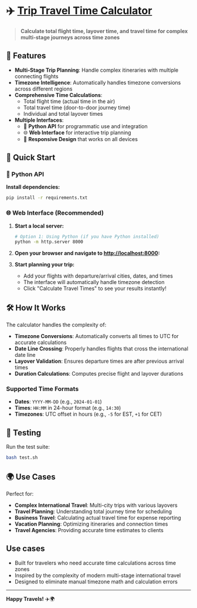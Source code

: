# ✈️ [Trip Travel Time Calculator](https://hannojacobs.github.io/Trip-travel-time-calculator/)

> **Calculate total flight time, layover time, and travel time for complex multi-stage journeys across time zones**


## 🌟 Features

- **Multi-Stage Trip Planning**: Handle complex itineraries with multiple connecting flights
- **Timezone Intelligence**: Automatically handles timezone conversions across different regions
- **Comprehensive Time Calculations**: 
  - Total flight time (actual time in the air)
  - Total travel time (door-to-door journey time)
  - Individual and total layover times
- **Multiple Interfaces**:
  - 🐍 **Python API** for programmatic use and integration
  - 🌐 **Web Interface** for interactive trip planning
  - 📱 **Responsive Design** that works on all devices

## 🚀 Quick Start

### 🐍 Python API

**Install dependencies:**
   ```bash
   pip install -r requirements.txt
   ```

### 🌐 Web Interface (Recommended)

1. **Start a local server:**
   ```bash
   # Option 1: Using Python (if you have Python installed)
   python -m http.server 8000
   ```

2. **Open your browser and navigate to [http://localhost:8000](http://localhost:8000):**

3. **Start planning your trip:**
   - Add your flights with departure/arrival cities, dates, and times
   - The interface will automatically handle timezone detection
   - Click "Calculate Travel Times" to see your results instantly!


## 🛠️ How It Works

The calculator handles the complexity of:

- **Timezone Conversions**: Automatically converts all times to UTC for accurate calculations
- **Date Line Crossing**: Properly handles flights that cross the international date line
- **Layover Validation**: Ensures departure times are after previous arrival times
- **Duration Calculations**: Computes precise flight and layover durations

### Supported Time Formats

- **Dates**: `YYYY-MM-DD` (e.g., `2024-01-01`)
- **Times**: `HH:MM` in 24-hour format (e.g., `14:30`)
- **Timezones**: UTC offset in hours (e.g., `-5` for EST, `+1` for CET)

## 🧪 Testing

Run the test suite:
```bash
bash test.sh
```

## 🌍 Use Cases

Perfect for:
- **Complex International Travel**: Multi-city trips with various layovers
- **Travel Planning**: Understanding total journey time for scheduling
- **Business Travel**: Calculating actual travel time for expense reporting
- **Vacation Planning**: Optimizing itineraries and connection times
- **Travel Agencies**: Providing accurate time estimates to clients


## Use cases

- Built for travelers who need accurate time calculations across time zones
- Inspired by the complexity of modern multi-stage international travel
- Designed to eliminate manual timezone math and calculation errors

---

**Happy Travels!** ✈️🌍
